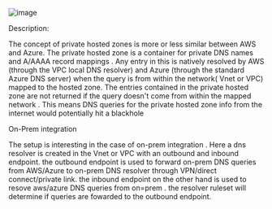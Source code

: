 ![image](https://user-images.githubusercontent.com/98840334/220382390-5876371f-087f-4235-9085-adba47f8fe34.png)

Description:

The concept of private hosted zones is more or less similar between AWS and Azure. The private hosted zone is a container for private DNS names and A/AAAA record mappings . Any entry in this is natively resolved by AWS (through the VPC local DNS resolver) and Azure (through the standard Azure DNS server) when the query is from within the network( Vnet or VPC) mapped to the hosted zone. The entries contained in the private hosted zone are not returned if the query doesn't come from within the mapped network . This means DNS queries for the private hosted zone info from the internet would potentially hit a blackhole

On-Prem integration

The setup is interesting in the case of on-prem integration . Here a dns resolver is created in the Vnet or VPC with an outbound and inbound endpoint. the outbound endpoint is used to forward on-prem DNS queries from AWS/Azure to on-prem DNS resolver through VPN/direct connect/private link. the inbound endpoint on the other hand is used to resove aws/azure DNS queries from on=prem . the resolver ruleset will determine if queries are fowarded to the outbound endpoint.
